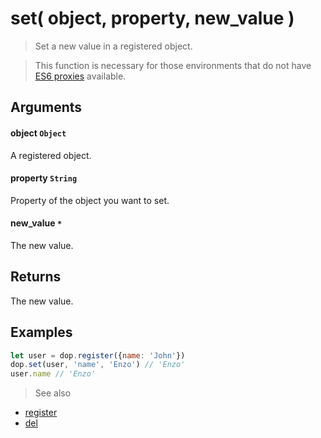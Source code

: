 # set( object, property, new_value )

> Set a new value in a registered object.

> This function is necessary for those environments that do not have [ES6 proxies](https://developer.mozilla.org/en/docs/Web/JavaScript/Reference/Global_Objects/Proxy) available.


## Arguments

#### object `Object`
A registered object.

#### property `String`
Property of the object you want to set.

#### new_value `*`
The new value.



## Returns

The new value.



## Examples

```js
let user = dop.register({name: 'John'})
dop.set(user, 'name', 'Enzo') // 'Enzo'
user.name // 'Enzo'
```


> See also
- [register](/api/javascript/register)
- [del](/api/javascript/del)